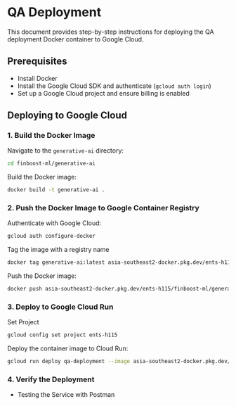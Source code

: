 # QA Deployment

This document provides step-by-step instructions for deploying the QA deployment Docker container to Google Cloud.

## Prerequisites

- Install Docker
- Install the Google Cloud SDK and authenticate (`gcloud auth login`)
- Set up a Google Cloud project and ensure billing is enabled

## Deploying to Google Cloud

### 1. Build the Docker Image

Navigate to the `generative-ai` directory:

```sh
cd finboost-ml/generative-ai
```

Build the Docker image:

<!-- ```sh
docker build -t gcr.io/[PROJECT-ID]/generative-ai .
``` -->

```sh
docker build -t generative-ai .
```

### 2. Push the Docker Image to Google Container Registry

Authenticate with Google Cloud:

```sh
gcloud auth configure-docker
```

<!-- Create repo

```sh
gcloud artifacts repositories create REPOSITORY-ID --repository-format=docker --location=southeast-asia2

``` -->

Tag the image with a registry name

```sh
docker tag generative-ai:latest asia-southeast2-docker.pkg.dev/ents-h115/finboost-ml/generative-ai:latest
```

Push the Docker image:

<!-- ```sh
docker push gcr.io/[PROJECT-ID]/generative-ai
``` -->

```sh
docker push asia-southeast2-docker.pkg.dev/ents-h115/finboost-ml/generative-ai:latest
```

### 3. Deploy to Google Cloud Run

Set Project

```sh
gcloud config set project ents-h115
```

Deploy the container image to Cloud Run:

```sh
gcloud run deploy qa-deployment --image asia-southeast2-docker.pkg.dev/ents-h115/finboost-ml/generative-ai:latest --platform managed --region asia-southeast2 --allow-unauthenticated

```

### 4. Verify the Deployment

- Testing the Service with Postman
